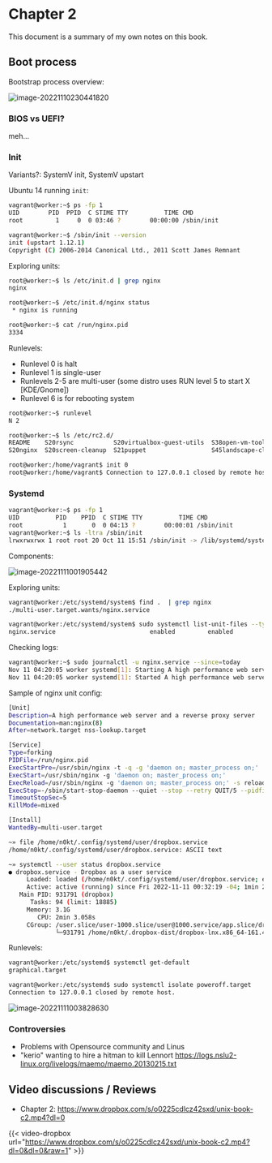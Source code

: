 # Chapter 2

This document is a summary of my own notes on this book.

## Boot process

Bootstrap process overview:

![image-20221110230441820](../../../images/articles/unix-linux-system-administration-handbook/image-20221110230441820.png)



### BIOS vs UEFI?

meh...

### Init

Variants?: SystemV init, SystemV upstart

Ubuntu 14 running `init`:

```bash
vagrant@worker:~$ ps -fp 1
UID        PID  PPID  C STIME TTY          TIME CMD
root         1     0  0 03:46 ?        00:00:00 /sbin/init

vagrant@worker:~$ /sbin/init --version
init (upstart 1.12.1)
Copyright (C) 2006-2014 Canonical Ltd., 2011 Scott James Remnant
```

Exploring units:

```bash
root@worker:~$ ls /etc/init.d | grep nginx
nginx

root@worker:~$ /etc/init.d/nginx status
 * nginx is running

root@worker:~$ cat /run/nginx.pid
3334
```

Runlevels:

- Runlevel 0 is halt
- Runlevel 1 is single-user
- Runlevels 2-5 are multi-user (some distro uses RUN level 5 to start X [KDE/Gnome])
- Runlevel 6 is for rebooting system

```bash
root@worker:~$ runlevel
N 2

root@worker:~$ ls /etc/rc2.d/
README    S20rsync           S20virtualbox-guest-utils  S38open-vm-tools     S70dns-clean  S99chef-client  S99ondemand
S20nginx  S20screen-cleanup  S21puppet                  S45landscape-client  S70pppd-dns   S99grub-common  S99rc.local

root@worker:/home/vagrant$ init 0
root@worker:/home/vagrant$ Connection to 127.0.0.1 closed by remote host.
```



### Systemd

```bash
vagrant@worker:~$ ps -fp 1
UID          PID    PPID  C STIME TTY          TIME CMD
root           1       0  0 04:13 ?        00:00:01 /sbin/init
vagrant@worker:~$ ls -ltra /sbin/init
lrwxrwxrwx 1 root root 20 Oct 11 15:51 /sbin/init -> /lib/systemd/systemd
```

Components:

![image-20221111001905442](../../../images/articles/unix-linux-system-administration-handbook/image-20221111001905442.png)

Exploring units:

```bash
vagrant@worker:/etc/systemd/system$ find .  | grep nginx
./multi-user.target.wants/nginx.service

vagrant@worker:/etc/systemd/system$ sudo systemctl list-unit-files --type=service | grep nginx
nginx.service                          enabled         enabled
```

Checking logs:

```bash
vagrant@worker:~$ sudo journalctl -u nginx.service --since=today
Nov 11 04:20:05 worker systemd[1]: Starting A high performance web server and a reverse proxy server...
Nov 11 04:20:05 worker systemd[1]: Started A high performance web server and a reverse proxy server.
```

Sample of nginx unit config:

```bash
[Unit]
Description=A high performance web server and a reverse proxy server
Documentation=man:nginx(8)
After=network.target nss-lookup.target

[Service]
Type=forking
PIDFile=/run/nginx.pid
ExecStartPre=/usr/sbin/nginx -t -q -g 'daemon on; master_process on;'
ExecStart=/usr/sbin/nginx -g 'daemon on; master_process on;'
ExecReload=/usr/sbin/nginx -g 'daemon on; master_process on;' -s reload
ExecStop=-/sbin/start-stop-daemon --quiet --stop --retry QUIT/5 --pidfile /run/nginx.pid
TimeoutStopSec=5
KillMode=mixed

[Install]
WantedBy=multi-user.target
```

```bash
~» file /home/n0kt/.config/systemd/user/dropbox.service
/home/n0kt/.config/systemd/user/dropbox.service: ASCII text

~» systemctl --user status dropbox.service
● dropbox.service - Dropbox as a user service
     Loaded: loaded (/home/n0kt/.config/systemd/user/dropbox.service; enabled; preset: enabled)
     Active: active (running) since Fri 2022-11-11 00:32:19 -04; 1min 23s ago
   Main PID: 931791 (dropbox)
      Tasks: 94 (limit: 18885)
     Memory: 3.1G
        CPU: 2min 3.058s
     CGroup: /user.slice/user-1000.slice/user@1000.service/app.slice/dropbox.service
             └─931791 /home/n0kt/.dropbox-dist/dropbox-lnx.x86_64-161.4.4923/dropbox
```

Runlevels:

```bash
vagrant@worker:/etc/systemd$ systemctl get-default
graphical.target

vagrant@worker:/etc/systemd$ sudo systemctl isolate poweroff.target
Connection to 127.0.0.1 closed by remote host.
```

![image-20221111003828630](../../../images/articles/unix-linux-system-administration-handbook/image-20221111003828630.png)

### Controversies

- Problems with Opensource community and Linus
- "kerio" wanting to hire a hitman to kill Lennort https://logs.nslu2-linux.org/livelogs/maemo/maemo.20130215.txt

## Video discussions / Reviews

- Chapter 2: https://www.dropbox.com/s/o0225cdlcz42sxd/unix-book-c2.mp4?dl=0

{{< video-dropbox url="https://www.dropbox.com/s/o0225cdlcz42sxd/unix-book-c2.mp4?dl=0&dl=0&raw=1" >}}
